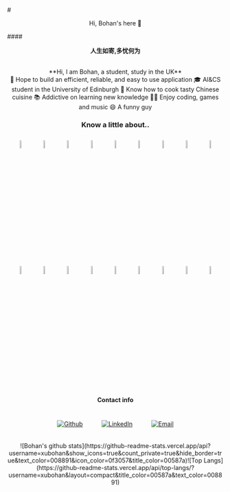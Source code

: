 <link rel="stylesheet" href="https://use.fontawesome.com/releases/v5.15.1/css/all.css" integrity="sha384-vp86vTRFVJgpjF9jiIGPEEqYqlDwgyBgEF109VFjmqGmIY/Y4HV4d3Gp2irVfcrp" crossorigin="anonymous">

#<center> Hi, Bohan's here 👋</center>

####**<center>人生如寄,多忧何为 </center>**
<br>
<center>**Hi, I am Bohan, a student, study in the UK**</center>
<center>
🌟 Hope to build an efficient, reliable, and easy to use application
 🎓 AI&CS student in the University of Edinburgh
 🔪 Know how to cook tasty Chinese cuisine
 📚 Addictive on learning new knowledge
 👨‍💻 Enjoy coding, games and music
 😄 A funny guy
</center>

### <center>Know a little about..</center>
<center>
<img src="https://simpleicons.org/icons/java.svg" style="width: 7%; margin: 10px;"><img src="https://simpleicons.org/icons/python.svg" style="width: 7%; margin: 10px;"><img src="https://simpleicons.org/icons/haskell.svg" style="width: 7%; margin: 10px;"><img src="https://simpleicons.org/icons/git.svg" style="width: 7%; margin: 10px;"><img src="https://simpleicons.org/icons/bootstrap.svg" style="width: 7%; margin: 10px;"><img src="https://simpleicons.org/icons/html5.svg" style="width: 7%; margin: 10px;"><img src="https://simpleicons.org/icons/css3.svg" style="width: 7%; margin: 10px;"><img src="https://simpleicons.org/icons/markdown.svg" style="width: 7%; margin: 10px;"><img src="https://simpleicons.org/icons/ubuntu.svg" style="width: 7%; margin: 10px;"><img src="https://simpleicons.org/icons/gitlab.svg" style="width: 7%; margin: 10px;"><img src="https://simpleicons.org/icons/github.svg" style="width: 7%; margin: 10px;"><img src="https://simpleicons.org/icons/pandas.svg" style="width: 7%; margin: 10px;"><img src="https://simpleicons.org/icons/numpy.svg" style="width: 7%; margin: 10px;"><img src="https://simpleicons.org/icons/amd.svg" style="width: 7%; margin: 10px;"><img src="https://simpleicons.org/icons/atom.svg" style="width: 7%; margin: 10px;"><img src="https://simpleicons.org/icons/visualstudiocode.svg" style="width: 7%; margin: 10px;"><img src="https://simpleicons.org/icons/steam.svg" style="width: 7%; margin: 10px;"><img src="https://simpleicons.org/icons/epicgames.svg" style="width: 7%; margin: 10px;">
</center>

 #### <center>Contact info</center>
 <center>
 <p><a href="https://github.com/xubohan" target="_blank" style="margin: 4%;"><img alt="Github" src="https://img.shields.io/badge/GitHub-%2312100E.svg?&style=for-the-badge&logo=Github&logoColor=white" /></a>  <a href="https://www.linkedin.com/in/bohan-xu-b75619145/" target="_blank" style="margin: 4%;"><img alt="LinkedIn" src="https://img.shields.io/badge/linkedin-%230077B5.svg?&style=for-the-badge&logo=linkedin&logoColor=white" /></a>  <a href="mailto:xubohan666@gmail.com"><img alt="Email" src="https://img.shields.io/badge/Email-D14836?&style=for-the-badge&logo=Gmail&logoColor=white" style="margin: 4%;" /></a></p>
 </center>
<center>
 ![Bohan's github stats](https://github-readme-stats.vercel.app/api?username=xubohan&show_icons=true&count_private=true&hide_border=true&text_color=008891&icon_color=0f3057&title_color=00587a)![Top Langs](https://github-readme-stats.vercel.app/api/top-langs/?username=xubohan&layout=compact&title_color=00587a&text_color=008891)
</center>


<!--
**xubohan/xubohan** is a ✨ _special_ ✨ repository because its `README.md` (this file) appears on your GitHub profile.

Here are some ideas to get you started:

- 🔭 I’m currently working on ...
- 🌱 I’m currently learning ...
- 👯 I’m looking to collaborate on ...
- 🤔 I’m looking for help with ...
- 💬 Ask me about ...
- 📫 How to reach me: ...
- 😄 Pronouns: ...
- ⚡ Fun fact: ...
-->

